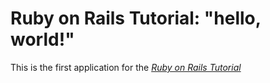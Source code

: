 # Ruby on Rails Tutorial: "hello, world!"

This is the first application for the
[*Ruby on Rails Tutorial*](http://www.railstutorial.org/)